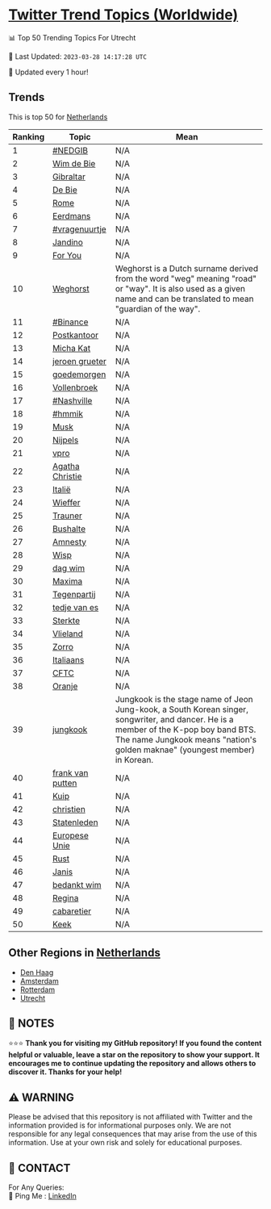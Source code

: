 [Twitter Trend Topics (Worldwide)](https://github.com/ErcinDedeoglu/Twitter-Trend-Topics)
==========


📊 Top 50 Trending Topics For Utrecht

📆 Last Updated: `2023-03-28 14:17:28 UTC`

🔧 Updated every 1 hour!


## Trends

This is top 50 for [Netherlands](</Netherlands>)

| Ranking | Topic | Mean |
| ------- | ------------ | ------------ |
| 1 | [#NEDGIB](http://twitter.com/search?q=%23NEDGIB) | N/A |
| 2 | [Wim de Bie](http://twitter.com/search?q=Wim+de+Bie) | N/A |
| 3 | [Gibraltar](http://twitter.com/search?q=Gibraltar) | N/A |
| 4 | [De Bie](http://twitter.com/search?q=De+Bie) | N/A |
| 5 | [Rome](http://twitter.com/search?q=Rome) | N/A |
| 6 | [Eerdmans](http://twitter.com/search?q=Eerdmans) | N/A |
| 7 | [#vragenuurtje](http://twitter.com/search?q=%23vragenuurtje) | N/A |
| 8 | [Jandino](http://twitter.com/search?q=Jandino) | N/A |
| 9 | [For You](http://twitter.com/search?q=For+You) | N/A |
| 10 | [Weghorst](http://twitter.com/search?q=Weghorst) | Weghorst is a Dutch surname derived from the word "weg" meaning "road" or "way". It is also used as a given name and can be translated to mean "guardian of the way". |
| 11 | [#Binance](http://twitter.com/search?q=%23Binance) | N/A |
| 12 | [Postkantoor](http://twitter.com/search?q=Postkantoor) | N/A |
| 13 | [Micha Kat](http://twitter.com/search?q=Micha+Kat) | N/A |
| 14 | [jeroen grueter](http://twitter.com/search?q=jeroen+grueter) | N/A |
| 15 | [goedemorgen](http://twitter.com/search?q=goedemorgen) | N/A |
| 16 | [Vollenbroek](http://twitter.com/search?q=Vollenbroek) | N/A |
| 17 | [#Nashville](http://twitter.com/search?q=%23Nashville) | N/A |
| 18 | [#hmmik](http://twitter.com/search?q=%23hmmik) | N/A |
| 19 | [Musk](http://twitter.com/search?q=Musk) | N/A |
| 20 | [Nijpels](http://twitter.com/search?q=Nijpels) | N/A |
| 21 | [vpro](http://twitter.com/search?q=vpro) | N/A |
| 22 | [Agatha Christie](http://twitter.com/search?q=Agatha+Christie) | N/A |
| 23 | [Italië](http://twitter.com/search?q=Itali%c3%ab) | N/A |
| 24 | [Wieffer](http://twitter.com/search?q=Wieffer) | N/A |
| 25 | [Trauner](http://twitter.com/search?q=Trauner) | N/A |
| 26 | [Bushalte](http://twitter.com/search?q=Bushalte) | N/A |
| 27 | [Amnesty](http://twitter.com/search?q=Amnesty) | N/A |
| 28 | [Wisp](http://twitter.com/search?q=Wisp) | N/A |
| 29 | [dag wim](http://twitter.com/search?q=dag+wim) | N/A |
| 30 | [Maxima](http://twitter.com/search?q=Maxima) | N/A |
| 31 | [Tegenpartij](http://twitter.com/search?q=Tegenpartij) | N/A |
| 32 | [tedje van es](http://twitter.com/search?q=tedje+van+es) | N/A |
| 33 | [Sterkte](http://twitter.com/search?q=Sterkte) | N/A |
| 34 | [Vlieland](http://twitter.com/search?q=Vlieland) | N/A |
| 35 | [Zorro](http://twitter.com/search?q=Zorro) | N/A |
| 36 | [Italiaans](http://twitter.com/search?q=Italiaans) | N/A |
| 37 | [CFTC](http://twitter.com/search?q=CFTC) | N/A |
| 38 | [Oranje](http://twitter.com/search?q=Oranje) | N/A |
| 39 | [jungkook](http://twitter.com/search?q=jungkook) | Jungkook is the stage name of Jeon Jung-kook, a South Korean singer, songwriter, and dancer. He is a member of the K-pop boy band BTS. The name Jungkook means "nation's golden maknae" (youngest member) in Korean. |
| 40 | [frank van putten](http://twitter.com/search?q=frank+van+putten) | N/A |
| 41 | [Kuip](http://twitter.com/search?q=Kuip) | N/A |
| 42 | [christien](http://twitter.com/search?q=christien) | N/A |
| 43 | [Statenleden](http://twitter.com/search?q=Statenleden) | N/A |
| 44 | [Europese Unie](http://twitter.com/search?q=Europese+Unie) | N/A |
| 45 | [Rust](http://twitter.com/search?q=Rust) | N/A |
| 46 | [Janis](http://twitter.com/search?q=Janis) | N/A |
| 47 | [bedankt wim](http://twitter.com/search?q=bedankt+wim) | N/A |
| 48 | [Regina](http://twitter.com/search?q=Regina) | N/A |
| 49 | [cabaretier](http://twitter.com/search?q=cabaretier) | N/A |
| 50 | [Keek](http://twitter.com/search?q=Keek) | N/A |



## Other Regions in [Netherlands](</Netherlands>)

* [Den Haag](</Netherlands/Den Haag.md>)
* [Amsterdam](</Netherlands/Amsterdam.md>)
* [Rotterdam](</Netherlands/Rotterdam.md>)
* [Utrecht](</Netherlands/Utrecht.md>)



## 📝 NOTES

⭐⭐⭐ **Thank you for visiting my GitHub repository! If you found the content helpful or valuable, leave a star on the repository to show your support. It encourages me to continue updating the repository and allows others to discover it. Thanks for your help!**


## ⚠️ WARNING

Please be advised that this repository is not affiliated with Twitter and the information provided is for informational purposes only. We are not responsible for any legal consequences that may arise from the use of this information. Use at your own risk and solely for educational purposes.


## 📨 CONTACT

 For Any Queries:  
            🏓 Ping Me : [LinkedIn](https://www.linkedin.com/in/ercindedeoglu/)
